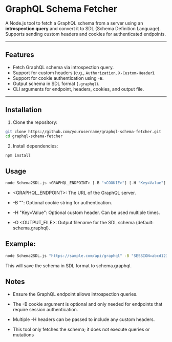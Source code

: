 # GraphQL Schema Fetcher

A Node.js tool to fetch a GraphQL schema from a server using an **introspection query** and convert it to SDL (Schema Definition Language).  
Supports sending custom headers and cookies for authenticated endpoints.

---

## Features

- Fetch GraphQL schema via introspection query.
- Support for custom headers (e.g., `Authorization`, `X-Custom-Header`).
- Support for cookie authentication using `-B`.
- Output schema in SDL format (`.graphql`).
- CLI arguments for endpoint, headers, cookies, and output file.

---

## Installation

1. Clone the repository:
```bash
git clone https://github.com/yourusername/graphql-schema-fetcher.git
cd graphql-schema-fetcher
```

2. Install dependencies:
```
npm install
```

## Usage

```bash
node Schema2SDL.js <GRAPHQL_ENDPOINT> [-B "<COOKIE>"] [-H "Key=Value"] [-O <OUTPUT_FILE>]
```

- <GRAPHQL_ENDPOINT>: The URL of the GraphQL server.

- -B "<COOKIE>": Optional cookie string for authentication.

- -H "Key=Value": Optional custom header. Can be used multiple times.

- -O <OUTPUT_FILE>: Output filename for the SDL schema (default: schema.graphql).

## Example:

```bash
node Schema2SDL.js "https://sample.com/api/graphql" -B "SESSION=abcd1234; other_cookie=xyz" -H "Authorization=Bearer eyJ..." -H "X-Custom-Header=foo" -O schema.graphql
```

This will save the schema in SDL format to schema.graphql.

## Notes

- Ensure the GraphQL endpoint allows introspection queries.

- The -B cookie argument is optional and only needed for endpoints that require session authentication.

- Multiple -H headers can be passed to include any custom headers.

- This tool only fetches the schema; it does not execute queries or mutations
